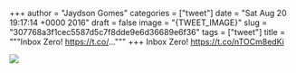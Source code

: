 
+++
author = "Jaydson Gomes"
categories = ["tweet"]
date = "Sat Aug 20 19:17:14 +0000 2016"
draft = false
image = "{TWEET_IMAGE}"
slug = "307768a3f1cec5587d5c7f8dde9e6d36689e6f36"
tags = ["tweet"]
title = """Inbox Zero! https://t.co/..."""
+++
Inbox Zero! https://t.co/nTOCm8edKi

![](/images/tweet-media/767078055483478016-CqU1aknWYAAgyhg.jpg)
